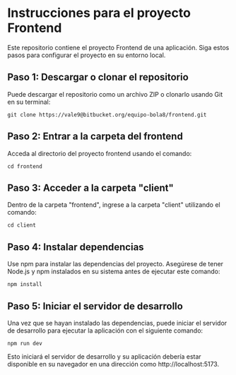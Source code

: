 # Instrucciones para el proyecto Frontend

Este repositorio contiene el proyecto Frontend de una aplicación. 
Siga estos pasos para configurar el proyecto en su entorno local.

## Paso 1: Descargar o clonar el repositorio

Puede descargar el repositorio como un archivo ZIP o clonarlo usando Git en su terminal:

    git clone https://vale9@bitbucket.org/equipo-bola8/frontend.git

## Paso 2: Entrar a la carpeta del frontend
Acceda al directorio del proyecto frontend usando el comando:

    cd frontend

## Paso 3: Acceder a la carpeta "client"
Dentro de la carpeta "frontend", ingrese a la carpeta "client" utilizando el comando:

    cd client

## Paso 4: Instalar dependencias
Use npm para instalar las dependencias del proyecto. Asegúrese de tener Node.js y npm instalados en su sistema antes de ejecutar este comando:

    npm install

## Paso 5: Iniciar el servidor de desarrollo
Una vez que se hayan instalado las dependencias, puede iniciar el servidor de desarrollo para ejecutar la aplicación con el siguiente comando:

    npm run dev

Esto iniciará el servidor de desarrollo y su aplicación debería estar disponible en su navegador en una dirección como http://localhost:5173.